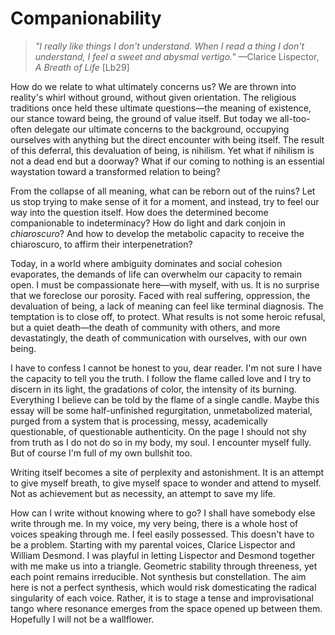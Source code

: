 # Companionability

>*"I really like things I don't understand. When I read a thing I don't understand, I feel a sweet and abysmal vertigo."*
>—Clarice Lispector, *A Breath of Life* [Lb29]

How do we relate to what ultimately concerns us? We are thrown into reality's whirl without ground, without given orientation. The religious traditions once held these ultimate questions—the meaning of existence, our stance toward being, the ground of value itself. But today we all-too-often delegate our ultimate concerns to the background, occupying ourselves with anything but the direct encounter with being itself. The result of this deferral, this devaluation of being, is nihilism. Yet what if nihilism is not a dead end but a doorway? What if our coming to nothing is an essential waystation toward a transformed relation to being?

From the collapse of all meaning, what can be reborn out of the ruins? Let us stop trying to make sense of it for a moment, and instead, try to feel our way into the question itself. How does the determined become companionable to indeterminacy? How do light and dark conjoin in *chiaroscuro*? And how to develop the metabolic capacity to receive the chiaroscuro, to affirm their interpenetration?

Today, in a world where ambiguity dominates and social cohesion evaporates, the demands of life can overwhelm our capacity to remain open. I must be compassionate here—with myself, with us. It is no surprise that we foreclose our porosity. Faced with real suffering, oppression, the devaluation of being, a lack of meaning can feel like terminal diagnosis. The temptation is to close off, to protect. What results is not some heroic refusal, but a quiet death—the death of community with others, and more devastatingly, the death of communication with ourselves, with our own being.

I have to confess I cannot be honest to you, dear reader. I'm not sure I have the capacity to tell you the truth. I follow the flame called love and I try to discern in its light, the gradations of color, the intensity of its burning. Everything I believe can be told by the flame of a single candle. Maybe this essay will be some half-unfinished regurgitation, unmetabolized material, purged from a system that is processing, messy, academically questionable, of questionable authenticity. On the page I should not shy from truth as I do not do so in my body, my soul. I encounter myself fully. But of course I'm full of my own bullshit too.

Writing itself becomes a site of perplexity and astonishment. It is an attempt to give myself breath, to give myself space to wonder and attend to myself. Not as achievement but as necessity, an attempt to save my life.

How can I write without knowing where to go? I shall have somebody else write through me. In my voice, my very being, there is a whole host of voices speaking through me. I feel easily possessed. This doesn't have to be a problem. Starting with my parental voices, Clarice Lispector and William Desmond. I was playful in letting Lispector and Desmond together with me make us into a triangle. Geometric stability through threeness, yet each point remains irreducible. Not synthesis but constellation.
The aim here is not a perfect synthesis, which would risk domesticating the radical singularity of each voice. Rather, it is to stage a tense and improvisational tango where resonance emerges from the space opened up between them. Hopefully I will not be a wallflower.